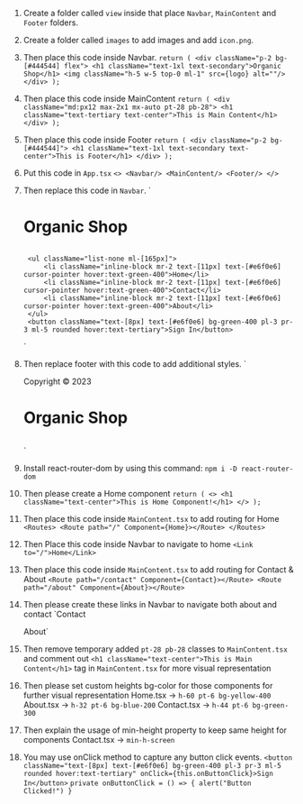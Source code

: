 1. Create a folder called `view` inside that place `Navbar`, `MainContent` and `Footer` folders.
2. Create a folder called `images` to add images and add `icon.png`.
3. Then place this code inside Navbar.
   `return (
       <div className="p-2 bg-[#444544] flex">
           <h1 className="text-1xl text-secondary">Organic Shop</h1>
           <img className="h-5 w-5 top-0 ml-1" src={logo} alt=""/>
       </div>
   );`
4. Then place this code inside MainContent
   `return (
       <div className="md:px12 max-2x1 mx-auto pt-28 pb-28">
           <h1 className="text-tertiary text-center">This is Main Content</h1>
       </div>
   );`
5. Then place this code inside Footer
   `return (
       <div className="p-2 bg-[#444544]">
           <h1 className="text-1xl text-secondary text-center">This is Footer</h1>
       </div>
   );`
6. Put this code in `App.tsx`
   `<>
       <Navbar/>
       <MainContent/>
       <Footer/>
   </>`
7. Then replace this code in `Navbar`.
   `<div className="p-2 bg-[#444544] flex">
        <h1 className="text-1xl text-secondary">Organic Shop</h1>
        <img className="h-5 w-5 top-0 ml-1" src={logo} alt=""/>

        <ul className="list-none ml-[165px]">
            <li className="inline-block mr-2 text-[11px] text-[#e6f0e6] cursor-pointer hover:text-green-400">Home</li>
            <li className="inline-block mr-2 text-[11px] text-[#e6f0e6] cursor-pointer hover:text-green-400">Contact</li>
            <li className="inline-block mr-2 text-[11px] text-[#e6f0e6] cursor-pointer hover:text-green-400">About</li>
        </ul>
        <button className="text-[8px] text-[#e6f0e6] bg-green-400 pl-3 pr-3 ml-5 rounded hover:text-tertiary">Sign In</button>
   </div>`
8. Then replace footer with this code to add additional styles.
   `<div className="p-2 bg-[#444544] flex justify-center">
       <p className="pt-1 pr-3 text-[10px] text-[#e6f0e6] hover:text-green-400">Copyright © 2023</p>
       <h1 className="text-1xl text-secondary">Organic Shop</h1>
       <img className="h-5 w-5 top-0 ml-1" src={logo} alt=""/>
   </div>`
9. Install react-router-dom by using this command: `npm i -D react-router-dom`
10. Then please create a Home component
    `return (
        <>
            <h1 className="text-center">This is Home Component!</h1>
        </>
    );`
11. Then place this code inside `MainContent.tsx` to add routing for Home
    `<Routes>
        <Route path="/" Component={Home}></Route>
    </Routes>`
12. Then Place this code inside Navbar to navigate to home
    `<Link to="/">Home</Link>`
13. Then place this code inside `MainContent.tsx` to add routing for Contact & About
    `<Route path="/contact" Component={Contact}></Route>
     <Route path="/about" Component={About}></Route>`
14. Then please create these links in Navbar to navigate both about and contact
    `<Link to="/contact">Contact</Link>
     <Link to="/about">About</Link>`
15. Then remove temporary added `pt-28 pb-28` classes to `MainContent.tsx` and comment out `<h1 className="text-center">This is Main Content</h1>` tag in `MainContent.tsx` for more visual representation
16. Then please set custom heights bg-color for those components for further visual representation
    Home.tsx -> `h-60 pt-6 bg-yellow-400`
    About.tsx -> `h-32 pt-6 bg-blue-200`
    Contact.tsx -> `h-44 pt-6 bg-green-300`
17. Then explain the usage of min-height property to keep same height for components
    Contact.tsx -> `min-h-screen`
18. You may use onClick method to capture any button click events.
    `<button className="text-[8px] text-[#e6f0e6] bg-green-400 pl-3 pr-3 ml-5 rounded hover:text-tertiary"
             onClick={this.onButtonClick}>Sign In</button>`
    `private onButtonClick = () => {
        alert("Button Clicked!")
    }`